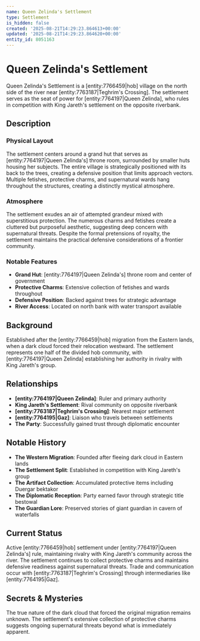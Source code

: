 ```yaml
---
name: Queen Zelinda's Settlement
type: Settlement
is_hidden: false
created: '2025-08-21T14:29:23.864613+00:00'
updated: '2025-08-21T14:29:23.864620+00:00'
entity_id: 8051163
---
```


# Queen Zelinda's Settlement

Queen Zelinda's Settlement is a [entity:7766459|hob] village on the north side of the river near [entity:7763187|Teghrim's Crossing]. The settlement serves as the seat of power for [entity:7764197|Queen Zelinda], who rules in competition with King Jareth's settlement on the opposite riverbank.

## Description

### Physical Layout

The settlement centers around a grand hut that serves as [entity:7764197|Queen Zelinda's] throne room, surrounded by smaller huts housing her subjects. The entire village is strategically positioned with its back to the trees, creating a defensive position that limits approach vectors. Multiple fetishes, protective charms, and supernatural wards hang throughout the structures, creating a distinctly mystical atmosphere.

### Atmosphere

The settlement exudes an air of attempted grandeur mixed with superstitious protection. The numerous charms and fetishes create a cluttered but purposeful aesthetic, suggesting deep concern with supernatural threats. Despite the formal pretensions of royalty, the settlement maintains the practical defensive considerations of a frontier community.

### Notable Features

- **Grand Hut**: [entity:7764197|Queen Zelinda's] throne room and center of government
- **Protective Charms**: Extensive collection of fetishes and wards throughout
- **Defensive Position**: Backed against trees for strategic advantage
- **River Access**: Located on north bank with water transport available

## Background

Established after the [entity:7766459|hob] migration from the Eastern lands, when a dark cloud forced their relocation westward. The settlement represents one half of the divided hob community, with [entity:7764197|Queen Zelinda] establishing her authority in rivalry with King Jareth's group.

## Relationships

- **[entity:7764197|Queen Zelinda]**: Ruler and primary authority
- **King Jareth's Settlement**: Rival community on opposite riverbank
- **[entity:7763187|Teghrim's Crossing]**: Nearest major settlement
- **[entity:7764195|Gaz]**: Liaison who travels between settlements
- **The Party**: Successfully gained trust through diplomatic encounter

## Notable History

- **The Western Migration**: Founded after fleeing dark cloud in Eastern lands
- **The Settlement Split**: Established in competition with King Jareth's group
- **The Artifact Collection**: Accumulated protective items including Duergar bektakor
- **The Diplomatic Reception**: Party earned favor through strategic title bestowal
- **The Guardian Lore**: Preserved stories of giant guardian in cavern of waterfalls

## Current Status

Active [entity:7766459|hob] settlement under [entity:7764197|Queen Zelinda's] rule, maintaining rivalry with King Jareth's community across the river. The settlement continues to collect protective charms and maintains defensive readiness against supernatural threats. Trade and communication occur with [entity:7763187|Teghrim's Crossing] through intermediaries like [entity:7764195|Gaz].

## Secrets & Mysteries

The true nature of the dark cloud that forced the original migration remains unknown. The settlement's extensive collection of protective charms suggests ongoing supernatural threats beyond what is immediately apparent.
